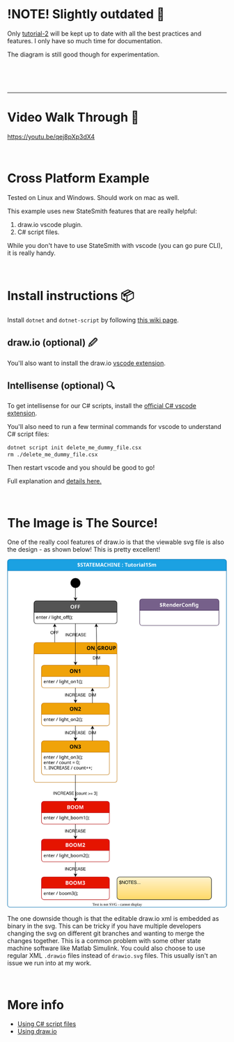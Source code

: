 # !NOTE! Slightly outdated 📅
Only [tutorial-2](https://github.com/StateSmith/tutorial-2) will be kept up to date with all the best practices and features. I only have so much time for documentation.

The diagram is still good though for experimentation.


<br/>
<br/>
<br/>

---


# Video Walk Through 🚶
https://youtu.be/qej8pXp3dX4

<br/>

# Cross Platform Example
Tested on Linux and Windows. Should work on mac as well.

This example uses new StateSmith features that are really helpful:
1. draw.io vscode plugin.
2. C# script files.

While you don't have to use StateSmith with vscode (you can go pure CLI),
it is really handy.

<br/>

# Install instructions 📦
Install `dotnet` and `dotnet-script` by following [this wiki page](https://github.com/StateSmith/StateSmith/wiki/StateSmith-install-requirements).

## draw.io (optional) 🖉
You'll also want to install the draw.io [vscode extension](https://marketplace.visualstudio.com/items?itemName=hediet.vscode-drawio).

## Intellisense (optional) 🔍
To get intellisense for our C# scripts, install the [official C# vscode extension](https://marketplace.visualstudio.com/items?itemName=ms-dotnettools.csharp).

You'll also need to run a few terminal commands for vscode to understand C# script files:

```
dotnet script init delete_me_dummy_file.csx
rm ./delete_me_dummy_file.csx
```

Then restart vscode and you should be good to go!

Full explanation and [details here.](https://github.com/StateSmith/StateSmith/wiki/Using-c%23-script-files-(.CSX)-instead-of-solutions-and-projects#setup-vscode-for-debugging-c-script-files-and-intellisense)

<br/>

# The Image is The Source!
One of the really cool features of draw.io is that the viewable svg file is also the design - as shown below! This is pretty excellent!

![](./src/Tutorial1Sm.drawio.svg)

The one downside though is that the editable draw.io xml is embedded as binary in the svg. This can be tricky if you have multiple developers changing the svg on different git branches and wanting to merge the changes together. This is a common problem with some other state machine software like Matlab Simulink. You could also choose to use regular XML `.drawio` files instead of `drawio.svg` files. This usually isn't an issue we run into at my work.

<br/>

# More info
* [Using C# script files](https://github.com/StateSmith/StateSmith/wiki/Using-c%23-script-files-(.CSX)-instead-of-solutions-and-projects)
* [Using draw.io](https://github.com/StateSmith/StateSmith/wiki/Getting-started-using-draw.io-with-StateSmith)
